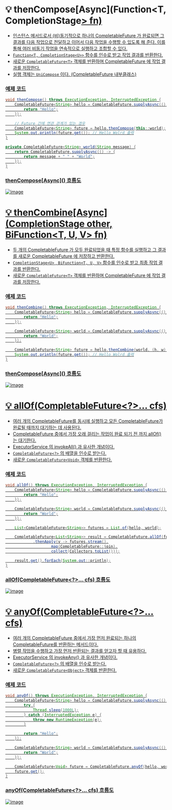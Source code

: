 # 💡 thenCompose[Async](Function<T, CompletionStage<U>> fn)

- 인스턴스 메서드로서 (비)동기적으로 하나의 CompletableFuture 가 완료되면 그 결과를 다음 작업으로 전달하고 이어서 다음 작업을 수행할 수 있도록 해 준다. 이를 통해 여러 비동기 작업을 연속적으로 실행하고 조합할 수 있다.
- `Function<T, CompletionStage<U>>` 함수를 인수로 받고 작업 결과를 반환한다.
- 새로운 `CompletableFuture<T>` 객체를 반환하며 CompletableFuture 에 작업 결과를 저장한다.
- 실행 객체는 `UniCompose` 이다. (CompletableFuture 내부클래스)

### 예제 코드

```java
void thenCompose() throws ExecutionException, InterruptedException {
    CompletableFuture<String> hello = CompletableFuture.supplyAsync(() -> {
        return "Hello";
    });

    // Future 간에 연관 관계가 있는 경우
    CompletableFuture<String> future = hello.thenCompose(this::world);
    System.out.println(future.get()); // Hello Wolrd 출력
}

private CompletableFuture<String> world(String message) {
    return CompletableFuture.supplyAsync(() -> {
        return message + " " + "World";
    });
}
```

### thenCompose\[Async\]() 흐름도

![image](https://github.com/shin-je-woo/TIL/assets/39439576/1aee48dc-7a7d-4607-baa1-ccb70fc81665)

# 💡 thenCombine[Async](CompletionStage<U> other, BiFunction<T, U, V> fn)

- 두 개의 CompletableFuture 가 모두 완료되었을 때 특정 함수를 실행하고 그 결과를 새로운 CompletableFuture 에 저장하고 반환한다.
- `CompletionStage<U>` , `BiFunction<T, U, V>` 함수를 인수로 받고 최종 작업 결과를 반환한다.
- 새로운 `CompletableFuture<T>` 객체를 반환하며 CompletableFuture 에 작업 결과를 저장한다.

### 예제 코드

```java
void thenCombine() throws ExecutionException, InterruptedException {
    CompletableFuture<String> hello = CompletableFuture.supplyAsync(() -> {
        return "Hello";
    });

    CompletableFuture<String> world = CompletableFuture.supplyAsync(() -> {
        return "World";
    });

    CompletableFuture<String> future = hello.thenCombine(world, (h, w) -> h + " " + w);
    System.out.println(future.get()); // Hello Wolrd 출력
}
```

### thenCompose\[Async\]() 흐름도

![image](https://github.com/shin-je-woo/TIL/assets/39439576/46f71deb-c0b6-42eb-84d4-bdfde32ec781)

# 💡 allOf(CompletableFuture<?>... cfs)

- 여러 개의 CompletableFuture를 동시에 실행하고 모든 CompletableFuture가 완료될 때까지 대기하는 데 사용된다.
- CompletableFuture 중에서 가장 오래 걸리는 작업이 완료 되기 전 까지 allOf() 는 대기한다.
- ExecutorService 의 invokeAll() 과 유사한 개념이다.
- `CompletableFuture<?>` 의 배열을 인수로 받는다.
- 새로운 `CompletableFuture<Void>` 객체를 반환한다.

### 예제 코드

```java
void allOf() throws ExecutionException, InterruptedException {
    CompletableFuture<String> hello = CompletableFuture.supplyAsync(() -> {
        return "Hello";
    });

    CompletableFuture<String> world = CompletableFuture.supplyAsync(() -> {
        return "World";
    });

    List<CompletableFuture<String>> futures = List.of(hello, world);

    CompletableFuture<List<String>> result = CompletableFuture.allOf(futures.toArray(new CompletableFuture[futures.size()]))
            .thenApply(v -> futures.stream().
                    map(CompletableFuture::join).
                    collect(Collectors.toList()));

    result.get().forEach(System.out::println);
}
```

### allOf(CompletableFuture\<?\>... cfs) 흐름도

![image](https://github.com/shin-je-woo/TIL/assets/39439576/6e419ec1-0487-4625-b100-0ca6722b7b1c)

# 💡 anyOf(CompletableFuture<?>... cfs)

- 여러 개의 CompletableFuture 중에서 가장 먼저 완료되는 하나의 CompletableFuture를 반환하는 메서드이다.
- 병렬 작업을 수행하고 가장 먼저 반환되는 결과를 얻고자 할 때 유용하다.
- ExecutorService 의 invokeAny() 과 유사한 개념이다.
- `CompletableFuture<?>` 의 배열을 인수로 받는다.
- 새로운 `CompletableFuture<Object>` 객체를 반환한다.

### 예제 코드

```java
void anyOf() throws ExecutionException, InterruptedException {
    CompletableFuture<String> hello = CompletableFuture.supplyAsync(() -> {
        try {
            Thread.sleep(1000L);
        } catch (InterruptedException e) {
            throw new RuntimeException(e);
        }

        return "Hello";
    });

    CompletableFuture<String> world = CompletableFuture.supplyAsync(() -> {
        return "World";
    });

    CompletableFuture<Void> future = CompletableFuture.anyOf(hello, world).thenAccept(System.out::println);
    future.get();
}
```

### anyOf(CompletableFuture\<?\>... cfs) 흐름도

![image](https://github.com/shin-je-woo/TIL/assets/39439576/1ad3e8e8-298c-42da-8bd4-1bafe93fcc21)

